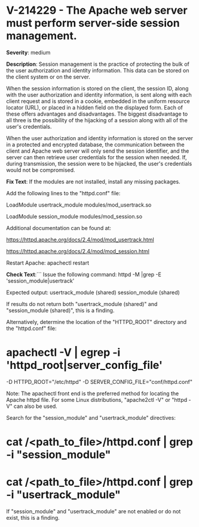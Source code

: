 # V-214229 - The Apache web server must perform server-side session management.

**Severity**: medium

**Description**:
Session management is the practice of protecting the bulk of the user authorization and identity information. This data can be stored on the client system or on the server.

When the session information is stored on the client, the session ID, along with the user authorization and identity information, is sent along with each client request and is stored in a cookie, embedded in the uniform resource locator (URL), or placed in a hidden field on the displayed form. Each of these offers advantages and disadvantages. The biggest disadvantage to all three is the possibility of the hijacking of a session along with all of the user's credentials.

When the user authorization and identity information is stored on the server in a protected and encrypted database, the communication between the client and Apache web server will only send the session identifier, and the server can then retrieve user credentials for the session when needed. If, during transmission, the session were to be hijacked, the user's credentials would not be compromised.

**Fix Text**:
If the modules are not installed, install any missing packages.

Add the following lines to the "httpd.conf" file:

LoadModule usertrack_module modules/mod_usertrack.so

LoadModule session_module modules/mod_session.so

Additional documentation can be found at:

https://httpd.apache.org/docs/2.4/mod/mod_usertrack.html

https://httpd.apache.org/docs/2.4/mod/mod_session.html

Restart Apache: apachectl restart

**Check Text**:```
Issue the following command:
httpd -M |grep -E 'session_module|usertrack'

Expected output:
usertrack_module (shared)
session_module (shared)

If results do not return both "usertrack_module (shared)" and "session_module (shared)", this is a finding.

Alternatively, determine the location of the "HTTPD_ROOT" directory and the "httpd.conf" file:

# apachectl -V | egrep -i 'httpd_root|server_config_file'
-D HTTPD_ROOT="/etc/httpd"
-D SERVER_CONFIG_FILE="conf/httpd.conf"

Note: The apachectl front end is the preferred method for locating the Apache httpd file. For some Linux distributions, "apache2ctl -V" or  "httpd -V" can also be used.  

Search for the "session_module" and "usertrack_module" directives:

# cat /<path_to_file>/httpd.conf | grep -i "session_module"
# cat /<path_to_file>/httpd.conf | grep -i "usertrack_module"
If "session_module" and "usertrack_module" are not enabled or do not exist, this is a finding.
```